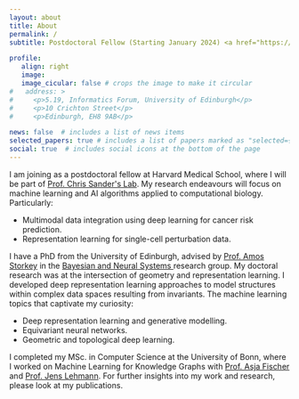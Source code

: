 ```yaml
---
layout: about
title: About
permalink: /
subtitle: Postdoctoral Fellow (Starting January 2024) <a href="https://hms.harvard.edu/"> Harvard Medical School. </a>

profile:
   align: right
   image: 
   image_cicular: false # crops the image to make it circular
#   address: >
#     <p>5.19, Informatics Forum, University of Edinburgh</p>
#     <p>10 Crichton Street</p>
#     <p>Edinburgh, EH8 9AB</p>

news: false  # includes a list of news items
selected_papers: true # includes a list of papers marked as "selected={true}"
social: true  # includes social icons at the bottom of the page
---
```


I am joining as a postdoctoral fellow at Harvard Medical School, where I will be part of <a href="https://www.dfhcc.harvard.edu/insider/member-detail/member/chris-sander-phd/">Prof. Chris Sander's Lab</a>. My research endeavours will focus on machine learning and AI algorithms applied to computational biology. Particularly:

* Multimodal data integration using deep learning for cancer risk prediction.
* Representation learning for single-cell perturbation data.

I have a PhD from the University of Edinburgh, advised by <a href="https://homepages.inf.ed.ac.uk/amos/">Prof. Amos Storkey</a> in the <a href="https://www.bayeswatch.com/"> Bayesian and Neural Systems </a> research group. My doctoral research was at the intersection of geometry and representation learning. I developed deep representation learning approaches to model structures within complex data spaces resulting from invariants. The machine learning topics that captivate my curiosity:

* Deep representation learning and generative modelling.
* Equivariant neural networks.
* Geometric and topological deep learning.

I completed my MSc. in Computer Science at the University of Bonn, where I worked on Machine Learning for Knowledge Graphs with <a href="https://www.ruhr-uni-bochum.de/ffm/Lehrstuehle/Machine_Learning/index.html.en">Prof. Asja Fischer</a> and <a href="http://jens-lehmann.org/">Prof. Jens Lehmann</a>. For further insights into my work and research, please look at my publications.
